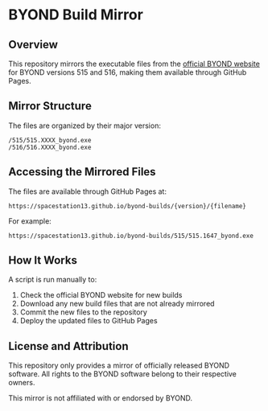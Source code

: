 # BYOND Build Mirror

## Overview

This repository mirrors the executable files from the [official BYOND website](https://www.byond.com/download/build/) for BYOND versions 515 and 516, making them available through GitHub Pages.

## Mirror Structure

The files are organized by their major version:

```
/515/515.XXXX_byond.exe
/516/516.XXXX_byond.exe
```

## Accessing the Mirrored Files

The files are available through GitHub Pages at:

```
https://spacestation13.github.io/byond-builds/{version}/{filename}
```

For example:
```
https://spacestation13.github.io/byond-builds/515/515.1647_byond.exe
```

## How It Works

A script is run manually to:

1. Check the official BYOND website for new builds
2. Download any new build files that are not already mirrored
3. Commit the new files to the repository
4. Deploy the updated files to GitHub Pages

## License and Attribution

This repository only provides a mirror of officially released BYOND software. All rights to the BYOND software belong to their respective owners.

This mirror is not affiliated with or endorsed by BYOND.
